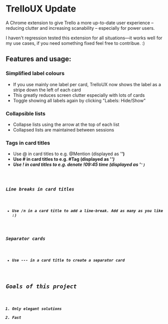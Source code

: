 # TrelloUX Update

A Chrome extension to give Trello a more up-to-date user experience – reducing clutter and increasing scanability – especially for power users.

I haven't regression tested this extension for all situations—it works well for my use cases, if you need something fixed feel free to contribue. :) 

## Features and usage:

### Simplified label colours
- If you use mainly one label per card, TrelloUX now shows the label as a stripe down the left of each card
- This greatly reduces screen clutter especially with lots of cards
- Toggle showing all labels again by clicking "Labels: Hide/Show"

### Collapsible lists
- Collapse lists using the arrow at the top of each list
- Collapsed lists are maintained between sessions

### Tags in card titles
- Use @ in card titles to e.g. @Mention (displayed as '<strong>')
- Use # in card titles to e.g. #Tag (displayed as '<em>')
- Use ! in card titles to e.g. denote !09:45 time (displayed as '<code>')

### Line breaks in card titles
- Use /n in a card title to add a line-break. Add as many as you like :)

### Separator cards
- Use --- in a card title to create a separator card

## Goals of this project
1. Only elegant solutions
2. Fast
